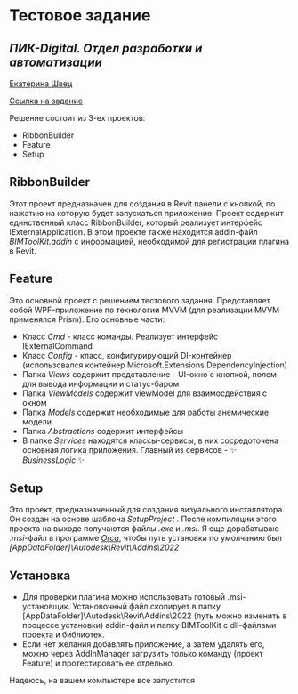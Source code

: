 # Тестовое задание 
## _ПИК-Digital. Отдел разработки и автоматизации_

[Екатерина Швец](https://hh.ru/resume/ad1e76b0ff0791e4f30039ed1f73316641356c)

[Ссылка на задание](https://docs.google.com/document/d/1BxLjxJ8EjEf4h8tkxenMCDTmZabrFLzKARBNnnTloF0/edit)

Решение состоит из 3-ех проектов:
- RibbonBuilder 
- Feature
- Setup

## RibbonBuilder
Этот проект предназначен для создания в Revit панели с кнопкой, по нажатию на которую будет запускаться приложение.
Проект содержит единственный класс RibbonBuilder, который реализует интерфейс IExternalApplication.
В этом проекте также находится addin-файл _BIMToolKit.addin_ с информацией, необходимой для регистрации плагина в Revit.
## Feature
Это основной проект с решением тестового задания. Представляет собой WPF-приложение по технологии MVVM (для реализации MVVM применялся Prism). Его основные части:
- Класс _Cmd_ - класс команды. Реализует интерфейс IExternalCommand
- Класс _Config_ - класс, конфигурирующий DI-контейнер (использовался контейнер Microsoft.Extensions.DependencyInjection)
- Папка _Views_ содержит представление - UI-окно с кнопкой, полем для вывода информации и статус-баром
- Папка _ViewModels_ содержит viewModel для взаимосдействия с окном
- Папка _Models_ содержит необходимые для работы анемические модели
- Папка _Abstractions_ содержит интерфейсы
- В папке _Services_ находятся классы-сервисы, в них сосредоточена основная логика приложения. Главный из сервисов - ✨ _BusinessLogic_ ✨
## Setup
Это проект, предназначенный для создания визуального инсталлятора. Он создан на основе шаблона _SetupProject_ .
После компиляции этого проекта на выходе получаются файлы _.exe_ и _.msi_. Я еще дорабатываю _.msi_-файл в программе [_Orca_](https://learn.microsoft.com/ru-ru/windows/win32/msi/orca-exe), чтобы путь установки по умолчанию был _[AppDataFolder]\Autodesk\Revit\Addins\2022_
## Установка
- Для проверки плагина можно использовать готовый .msi-установщик. Установочный файл скопирует в папку [AppDataFolder]\Autodesk\Revit\Addins\2022  (путь можно изменить в процессе установки) addin-файл и папку BIMToolKit с dll-файлами проекта и библиотек.
- Если нет желания добавлять приложение, а затем удалять его, можно через AddInManager загрузить только команду (проект Feature) и протестировать ее отдельно.

Надеюсь, на вашем компьютере все запустится
